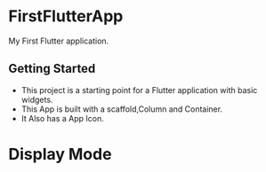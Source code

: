 # FirstFlutterApp

My First Flutter application.

## Getting Started

- This project is a starting point for a Flutter application with basic widgets.
- This App is built with a scaffold,Column and Container.
- It Also has a App Icon.

# Display Mode

  
